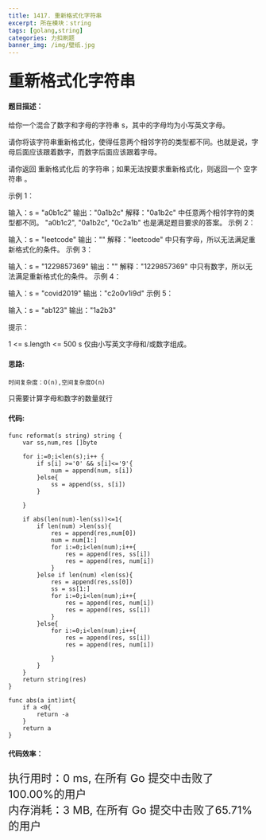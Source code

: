 ```yaml
---
title: 1417. 重新格式化字符串
excerpt: 所在模块：string
tags: [golang,string]
categories: 力扣刷题
banner_img: /img/壁纸.jpg
---
```


### <font size=6px>重新格式化字符串</font>

#### 题目描述：

给你一个混合了数字和字母的字符串 s，其中的字母均为小写英文字母。

请你将该字符串重新格式化，使得任意两个相邻字符的类型都不同。也就是说，字母后面应该跟着数字，而数字后面应该跟着字母。

请你返回 重新格式化后 的字符串；如果无法按要求重新格式化，则返回一个 空字符串 。

 

示例 1：

输入：s = "a0b1c2"
输出："0a1b2c"
解释："0a1b2c" 中任意两个相邻字符的类型都不同。 "a0b1c2", "0a1b2c", "0c2a1b" 也是满足题目要求的答案。
示例 2：

输入：s = "leetcode"
输出：""
解释："leetcode" 中只有字母，所以无法满足重新格式化的条件。
示例 3：

输入：s = "1229857369"
输出：""
解释："1229857369" 中只有数字，所以无法满足重新格式化的条件。
示例 4：

输入：s = "covid2019"
输出："c2o0v1i9d"
示例 5：

输入：s = "ab123"
输出："1a2b3"


提示：

1 <= s.length <= 500
s 仅由小写英文字母和/或数字组成。

#### 思路:

```
时间复杂度：O(n),空间复杂度O(n)
```

只需要计算字母和数字的数量就行

#### 代码:

```golang
func reformat(s string) string {
    var ss,num,res []byte
    
    for i:=0;i<len(s);i++ {
        if s[i] >='0' && s[i]<='9'{
            num = append(num, s[i])
        }else{
            ss = append(ss, s[i])
        }

    }

    if abs(len(num)-len(ss))<=1{
        if len(num) >len(ss){
            res = append(res,num[0])
            num = num[1:]
            for i:=0;i<len(num);i++{
                res = append(res, ss[i])
                res = append(res, num[i])
            }
        }else if len(num) <len(ss){
            res = append(res,ss[0])
            ss = ss[1:]
            for i:=0;i<len(num);i++{
                res = append(res, num[i])
                res = append(res, ss[i])
            }
        }else{
            for i:=0;i<len(num);i++{
                res = append(res, ss[i])
                res = append(res, num[i])
                
            }
        }
    }
    return string(res)
}

func abs(a int)int{
    if a <0{
        return -a
    }
    return a
}
```

#### 代码效率：

<p class="note note-primary"; style="font-size:22px">
   执行用时：0 ms, 在所有 Go 提交中击败了100.00%的用户<br>
   内存消耗：3 MB, 在所有 Go 提交中击败了65.71%的用户
</p>


